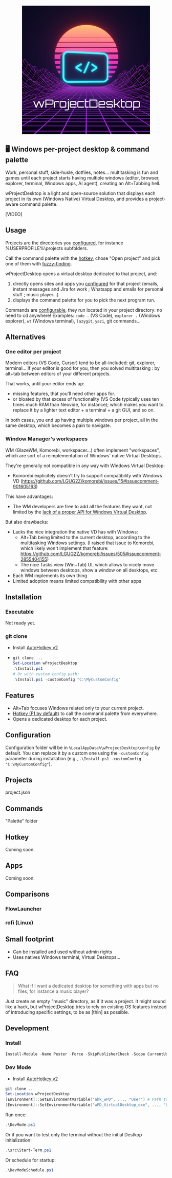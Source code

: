 <p align="center">
  <img width="400" src="./assets/logo.png" alt="Synthwave-style logo showing the name wProjectDesktop on top of the horizon">
</p>

## 🖥️ Windows per-project desktop & command palette

Work, personal stuff, side-husle, dotfiles, notes... multitasking is fun and games until each project starts having multiple windows (editor, browser, explorer, terminal, Windows apps, AI agent), creating an Alt+Tabbing hell.

wProjectDesktop is a light and open-source solution that displays each project in its own (Windows Native) Virtual Desktop, and provides a project-aware command palette.

[VIDEO]

## Usage

Projects are the directories you [configured](#projects), for instance %USERPROFILE%\projects subfolders.

Call the command palette with the [hotkey](#hotkey), chose "Open project" and pick one of them with [fuzzy-finding](https://github.com/junegunn/fzf).

wProjectDesktop opens a virtual desktop dedicated to that project, and:
1. directly opens sites and apps you [configured](#apps) for that project (emails, instant messages and Jira for work ; Whatsapp and emails for personal stuff ; music player...)
2. displays the command palette for you to pick the next program run.

Commands are [configurable](#configuration), they run located in your project directory: no need to cd anywhere! Examples: `code .` (VS Code), `explorer .` (Windows explorer), `wt` (Windows terminal), `lazygit`, `yazi`, git commands...

## Alternatives
### One editor per project
Modern editors (VS Code, Cursor) tend to be all-included: git, explorer, terminal... If your editor is good for you, then you solved multitasking : by alt+tab between editors of your different projects.

That works, until your editor ends up:
- missing features, that you'll need other apps for.
- or bloated by that excess of functionality (VS Code typically uses ten times much RAM than Neovide, for instance); which makes you want to replace it by a lighter text editor + a terminal + a git GUI, and so on.

In both cases, you end up having multiple windows per project, all in the same desktop, which becomes a pain to navigate.

### Window Manager's workspaces
WM (GlazeWM, Komorebi, workspacer...) often implement "workspaces", which are sort of a reimplementation of Windows' native Virtual Desktops.

They're generally not compatible in any way with Windows Virtual Desktop:
- Komorebi explicitely doesn't try to support compatibility with Windows VD (https://github.com/LGUG2Z/komorebi/issues/15#issuecomment-901605163)

This have advantages:
- The WM developers are free to add all the features they want, not limited by the [lack of a proper API for Windows Virtual Desktop](https://devblogs.microsoft.com/oldnewthing/20201123-00/?p=104476).

But also drawbacks:
- Lacks the nice integration the native VD has with Windows:
  - Alt+Tab being limited to the current desktop, according to the multitasking Windows settings. (I raised that issue to Komorebi, which likely won't implement that feature: https://github.com/LGUG2Z/komorebi/issues/505#issuecomment-2855404155)
  - The nice Tasks view (Win+Tab) UI, which allows to nicely move windows between desktops, show a window on all desktops, etc.
- Each WM implements its own thing
- Limited adoption means limited compatibility with other apps

## Installation
### Executable
Not ready yet.
### git clone
- Install [AutoHotkey v2](www.autohotkey.com/about)
- ~~~ps1
  git clone ...
  Set-Location wProjectDesktop
  .\Install.ps1
  # Or with custom config path:
  .\Install.ps1 -customConfig "C:\MyCustomConfig"
  ~~~

## Features
- Alt+Tab focuses Windows related only to your current project.
- [Hotkey (F1 by default)](#hotkey) to call the command palette from everywhere.
- Opens a dedicated desktop for each project.

## Configuration
Configuration folder will be in `%LocalAppData%\wProjectDesktop\config` by default. You can replace it by a custom one using the `-customConfig` parameter during installation (e.g., `.\Install.ps1 -customConfig "C:\MyCustomConfig"`).

## Projects
project.json
## Commands
"Palette" folder
## Hotkey
Coming soon.
## Apps
Coming soon.

## Comparisons
### FlowLauncher
### rofi (Linux)

## Small footprint
- Can be installed and used without admin rights
- Uses natives Windows terminal, Virtual Desktops...

## FAQ
> What if I want a dedicated desktop for something with apps but no files, for instance a music player?

Just create an empty "music" directory, as if it was a project. It might sound like a hack, but wProjectDesktop tries to rely on existing OS features instead of introducing specific settings, to be as [thin] as possible.

## Development
### Install
~~~ps1
Install-Module -Name Pester -Force -SkipPublisherCheck -Scope CurrentUser
~~~
### Dev Mode
- Install [AutoHotkey v2](www.autohotkey.com/about)
~~~ps1
git clone ...
Set-Location wProjectDesktop
[Environment]::SetEnvironmentVariable("ahk_wPD", ..., "User") # Path to the (AutoHotkey v2)[www.autohotkey.com/about] executable (or run Install.ps1)
[Environment]::SetEnvironmentVariable("wPD_VirtualDesktop_exe", ..., "User") # Path to (VirtualDesktop.exe)[https://github.com/MScholtes/VirtualDesktop/releases/download/V1.20/VirtualDesktop11-24H2.exe].
~~~

Run once:
~~~ps1
.\DevMode.ps1
~~~
Or if you want to test only the terminal without the initial Destkop initialization:
~~~ps1
.\src\Start-Term.ps1
~~~
Or schedule for startup:
~~~ps1
.\DevModeSchedule.ps1
~~~
